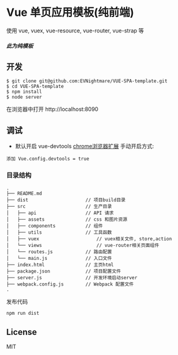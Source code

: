 # Vue 单页应用模板(纯前端)


使用 vue, vuex, vue-resource, vue-router, vue-strap 等   
##### 此为纯模板


## 开发

```
$ git clone git@github.com:EVNightmare/VUE-SPA-template.git
$ cd VUE-SPA-template
$ npm install
$ node server
```
在浏览器中打开 http://localhost:8090

## 调试
- 默认开启 vue-devtools [chrome浏览器扩展](https://github.com/vuejs/vue-devtools)
 手动开启方式:

```
添加 Vue.config.devtools = true
```

### 目录结构

```
.
├── README.md           
├── dist                     // 项目build目录
├── src                      // 生产目录
│   ├── api                  // API 请求
│   ├── assets               // css 和图片资源
│   ├── components           // 组件
│   ├── utils                // 工具函数
│   ├── vuex            		 // vuex相关文件, store,action
│   └── views            		 // vue-router相关页面组件
│   └── routes.js            // 路由配置
│   └── main.js              // 入口文件
├── index.html               // 主页html
├── package.json             // 项目配置文件
├── server.js                // 开发环境启动server
├── webpack.config.js        // Webpack 配置文件
.
```

发布代码
```
npm run dist
```

## License
MIT
